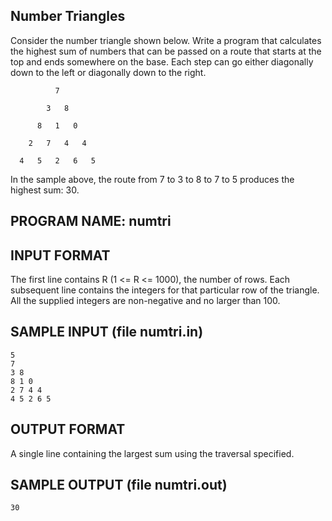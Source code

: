 ## Number Triangles

Consider the number triangle shown below. 
Write a program that calculates the highest sum of numbers that can be passed on a route that starts at the top and ends somewhere on the base. 
Each step can go either diagonally down to the left or diagonally down to the right.

```
          7

        3   8

      8   1   0

    2   7   4   4

  4   5   2   6   5
```
  
In the sample above, the route from 7 to 3 to 8 to 7 to 5 produces the highest sum: 30.

## PROGRAM NAME: numtri

## INPUT FORMAT

The first line contains R (1 <= R <= 1000), the number of rows. 
Each subsequent line contains the integers for that particular row of the triangle. 
All the supplied integers are non-negative and no larger than 100.

## SAMPLE INPUT (file numtri.in)

```
5
7
3 8
8 1 0
2 7 4 4
4 5 2 6 5
```


## OUTPUT FORMAT

A single line containing the largest sum using the traversal specified.


## SAMPLE OUTPUT (file numtri.out)

```
30
```